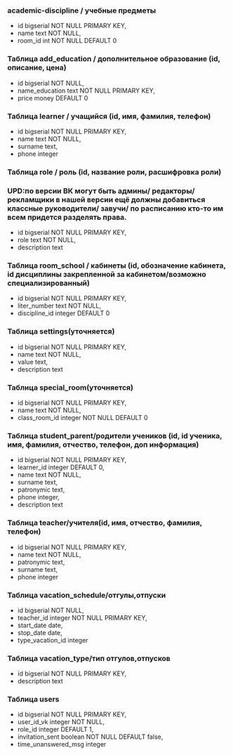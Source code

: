 ### academic-discipline / учебные предметы
* id bigserial NOT NULL PRIMARY KEY,
* name text NOT NULL,
* room_id int NOT NULL DEFAULT 0

### Таблица add_education / дополнительное образование (id, описание, цена)
* id bigserial NOT NULL,
* name_education text NOT NULL PRIMARY KEY,
* price money DEFAULT 0

### Таблица learner / учащийся (id, имя, фамилия, телефон)
* id bigserial NOT NULL PRIMARY KEY,
* name text NOT NULL,
* surname text,
* phone integer

### Таблица role / роль (id, название роли, расшифровка роли)
### UPD:по версии ВК могут быть админы/ редакторы/ рекламщики в нашей версии ещё должны добавиться классные руководители/ завучи/ по расписанию кто-то им всем придется разделять права.
* id bigserial NOT NULL PRIMARY KEY,
* role text NOT NULL,
* description text

### Таблица room_school / кабинеты (id, обозначение кабинета, id дисциплины закрепленной за кабинетом/возможно специализированный)
* id bigserial NOT NULL PRIMARY KEY,
* liter_number text NOT NULL,
* discipline_id integer DEFAULT 0

### Таблица settings(уточняется)
* id bigserial NOT NULL PRIMARY KEY,
* name text NOT NULL,
* value text,
* description text

### Таблица special_room(уточняется)
* id bigserial NOT NULL PRIMARY KEY,
* name text NOT NULL,
* class_room_id integer NOT NULL DEFAULT 0

### Таблица student_parent/родители учеников (id, id ученика, имя, фамилия, отчество, телефон, доп информация)
* id bigserial NOT NULL PRIMARY KEY,
* learner_id integer DEFAULT 0,
* name text NOT NULL,
* surname text,
* patronymic text,
* phone integer,
* description text

### Таблица teacher/учителя(id, имя, отчество, фамилия, телефон)
* id bigserial NOT NULL PRIMARY KEY,
* name text NOT NULL,
* patronymic text,
* surname text,
* phone integer

### Таблица vacation_schedule/отгулы,отпуски
* id bigserial NOT NULL,
* teacher_id integer NOT NULL PRIMARY KEY,
* start_date date,
* stop_date date,
* type_vacation_id integer

### Таблица vacation_type/тип отгулов,отпусков
* id bigserial NOT NULL PRIMARY KEY,
* description text

### Таблица users
* id bigserial NOT NULL PRIMARY KEY,
* user_id_vk integer NOT NULL,
* role_id integer DEFAULT 1,
* invitation_sent boolean NOT NULL DEFAULT false,
* time_unanswered_msg integer

